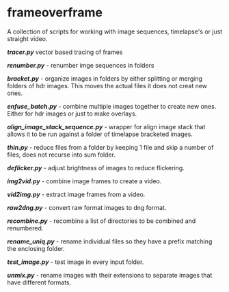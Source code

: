 # frameoverframe

A collection of scripts for working with image sequences, timelapse's or just straight video.


***tracer.py*** vector based tracing of frames

***renumber.py*** - renumber imge sequences in folders

***bracket.py*** - organize images in folders by either splitting or merging folders of hdr images. This moves the actual files it does not creat new ones.

***enfuse_batch.py*** - combine multiple images together to create new ones. Either for hdr images or just to make overlays.

***align\_image\_stack_sequence.py*** - wrapper for align image stack that allows it to be run against a folder of timelapse bracketed images.

***thin.py*** - reduce files from a folder by keeping 1 file and skip a number of files, does not recurse into sum folder.

***deflicker.py*** - adjust brightness of images to reduce flickering.

***img2vid.py*** - combine image frames to create a video.

***vid2img.py*** - extract image frames from a video.

***raw2dng.py*** - convert raw format images to dng format.

***recombine.py*** - recombine a list of directories to be combined and renumbered.

***rename_uniq.py*** - rename individual files so they have a prefix matching the enclosing folder.

***test_image.py*** - test image in every input folder.

***unmix.py*** - rename images with their extensions to separate images that have different formats.
